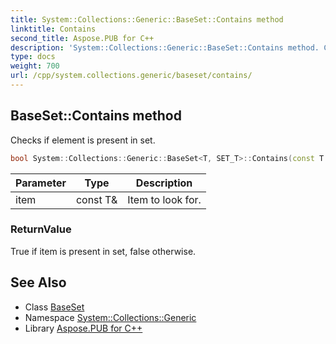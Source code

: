 ```yaml
---
title: System::Collections::Generic::BaseSet::Contains method
linktitle: Contains
second_title: Aspose.PUB for C++
description: 'System::Collections::Generic::BaseSet::Contains method. Checks if element is present in set in C++.'
type: docs
weight: 700
url: /cpp/system.collections.generic/baseset/contains/
---
```

## BaseSet::Contains method


Checks if element is present in set.

```cpp
bool System::Collections::Generic::BaseSet<T, SET_T>::Contains(const T &item) const override
```


| Parameter | Type | Description |
| --- | --- | --- |
| item | const T\& | Item to look for. |

### ReturnValue

True if item is present in set, false otherwise.

## See Also

* Class [BaseSet](../)
* Namespace [System::Collections::Generic](../../)
* Library [Aspose.PUB for C++](../../../)
